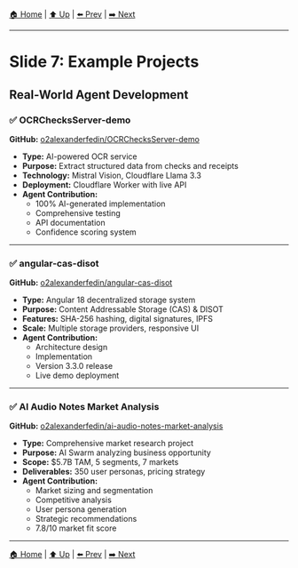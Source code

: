[🏠 Home](../slide-deck.md) | [⬆️ Up](../slide-deck.md) | [⬅️ Prev](slide-06-why-it-works.md) | [➡️ Next](slide-08-conclusion.md)

---

# Slide 7: Example Projects

## Real-World Agent Development

### ✅ OCRChecksServer-demo

**GitHub:** [o2alexanderfedin/OCRChecksServer-demo](https://github.com/o2alexanderfedin/OCRChecksServer-demo)

- **Type:** AI-powered OCR service
- **Purpose:** Extract structured data from checks and receipts
- **Technology:** Mistral Vision, Cloudflare Llama 3.3
- **Deployment:** Cloudflare Worker with live API
- **Agent Contribution:**
  - 100% AI-generated implementation
  - Comprehensive testing
  - API documentation
  - Confidence scoring system

---

### ✅ angular-cas-disot

**GitHub:** [o2alexanderfedin/angular-cas-disot](https://github.com/o2alexanderfedin/angular-cas-disot)

- **Type:** Angular 18 decentralized storage system
- **Purpose:** Content Addressable Storage (CAS) & DISOT
- **Features:** SHA-256 hashing, digital signatures, IPFS
- **Scale:** Multiple storage providers, responsive UI
- **Agent Contribution:**
  - Architecture design
  - Implementation
  - Version 3.3.0 release
  - Live demo deployment

---

### ✅ AI Audio Notes Market Analysis

**GitHub:** [o2alexanderfedin/ai-audio-notes-market-analysis](https://github.com/o2alexanderfedin/ai-audio-notes-market-analysis)

- **Type:** Comprehensive market research project
- **Purpose:** AI Swarm analyzing business opportunity
- **Scope:** $5.7B TAM, 5 segments, 7 markets
- **Deliverables:** 350 user personas, pricing strategy
- **Agent Contribution:**
  - Market sizing and segmentation
  - Competitive analysis
  - User persona generation
  - Strategic recommendations
  - 7.8/10 market fit score

---

[🏠 Home](../slide-deck.md) | [⬆️ Up](../slide-deck.md) | [⬅️ Prev](slide-06-why-it-works.md) | [➡️ Next](slide-08-conclusion.md)
